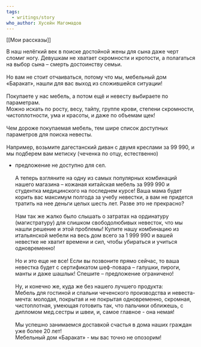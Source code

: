```yaml
---
tags:
  - writings/story
who_author: Хусейн Магомадов
---
```

[[Мои рассказы]]


В наш нелёгкий век в поиске достойной жены для сына даже черт сломиг ногу. Девушкам не хватает скромности и кротости, а полагаться на выбор сына – смерть достоинству семьи.  
⠀  
Но вам не стоит отчаиваться, потому что мы, мебельный дом «Баракат», нашли для вас выход из сложившейся ситуации!  
⠀  
Покупаете у нас мебель, а потом ещё и невесту выбираете по параметрам.  
Можно искать по росту, весу, тайпу, группе крови, степени скромности, чистоплотности, ума и красоты, и даже по объемам щек!  
⠀  
Чем дороже покупаемая мебель, тем шире список доступных параметров для поиска невесты.  
⠀  
Например, возьмите дагестанский диван с двумя креслами за 99 990, и мы подберем вам метиску (чеченка по отцу, естественно)  
- предложение не доступно для сел.  
⠀  
А теперь взгляните на одну из самых популярных комбинаций нашего магазина – кожаная китайская мебель за 999 990 и студентка медицинского на последнем курсе! Ваша мама будет корить вас максимум полгода за учебу невестки, а вам не придется тратить на нее деньги целых шесть лет. Разве это не прекрасно?  
⠀  
Нам так же жалко было слышать о затратах на ординатуру (магистратуру) для слишком свободолюбивых невесток, что мы нашли решение и этой проблемы! Купите нашу комбинацию из итальянской мебели на весь дом всего за 1 999 990 и вашей невестке не хватит времени и сил, чтобы убираться и учиться одновременно!  
⠀  
Но и это еще не все! Если вы позвоните прямо сейчас, то ваша невестка будет с сертификатом шеф-повара – галушки, пироги, манты и даже шашлык! Спешите – предложение ограничено!  
⠀  
Ну, и конечно же, куда же без нашего лучшего продукта:  
Мебель для гостиной и спальни чеченского производства и невеста-мечта: молодая, покрытая и не покрытая одновременно, скромная, чистоплотная, умеющая готовить так, что пальчики оближешь, с дипломом мед.сестры и швеи, и, самое главное - она немая!  
⠀  
Мы успешно занимаемся доставкой счастья в дома наших граждан уже более 20 лет!  
Мебельный дом «Баракат» - мы вас точно не опозорим!